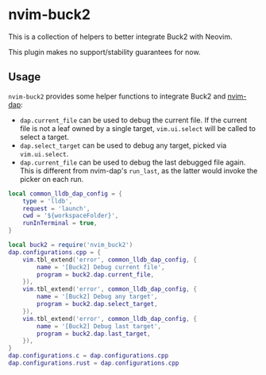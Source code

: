 # nvim-buck2

This is a collection of helpers to better integrate Buck2 with Neovim.

This plugin makes no support/stability guarantees for now.

## Usage

`nvim-buck2` provides some helper functions to integrate Buck2 and [nvim-dap](https://github.com/mfussenegger/nvim-dap):

- `dap.current_file` can be used to debug the current file. If the current file is not a leaf owned by a single target, `vim.ui.select` will be called to select a target.
- `dap.select_target` can be used to debug any target, picked via `vim.ui.select`.
- `dap.current_file` can be used to debug the last debugged file again. This is different from nvim-dap's `run_last`, as the latter would invoke the picker on each run.

```lua
local common_lldb_dap_config = {
    type = 'lldb',
    request = 'launch',
    cwd = '${workspaceFolder}',
    runInTerminal = true,
}

local buck2 = require('nvim_buck2')
dap.configurations.cpp = {
    vim.tbl_extend('error', common_lldb_dap_config, {
        name = '[Buck2] Debug current file',
        program = buck2.dap.current_file,
    }),
    vim.tbl_extend('error', common_lldb_dap_config, {
        name = '[Buck2] Debug any target',
        program = buck2.dap.select_target,
    }),
    vim.tbl_extend('error', common_lldb_dap_config, {
        name = '[Buck2] Debug last target',
        program = buck2.dap.last_target,
    }),
}
dap.configurations.c = dap.configurations.cpp
dap.configurations.rust = dap.configurations.cpp
```
